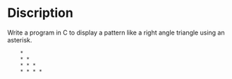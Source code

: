 # Discription

Write a program in C to display a pattern like a right angle triangle using an asterisk.

		*
		* *
		* * *
		* * * *